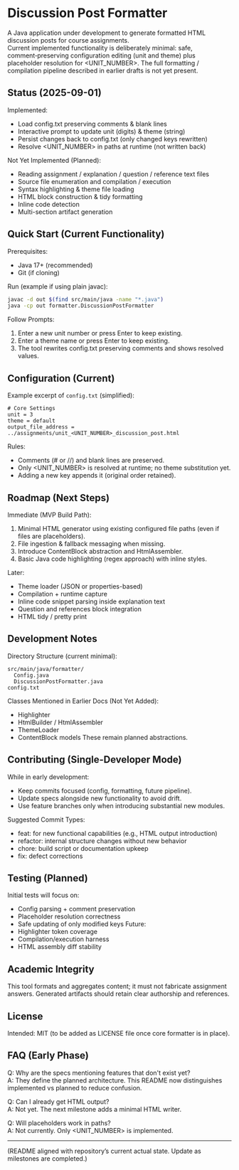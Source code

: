 # Discussion Post Formatter

A Java application under development to generate formatted HTML discussion posts for course assignments.  
Current implemented functionality is deliberately minimal: safe, comment‑preserving configuration editing (unit and theme) plus placeholder resolution for <UNIT_NUMBER>. The full formatting / compilation pipeline described in earlier drafts is not yet present.

## Status (2025-09-01)

Implemented:
- Load config.txt preserving comments & blank lines
- Interactive prompt to update unit (digits) & theme (string)
- Persist changes back to config.txt (only changed keys rewritten)
- Resolve <UNIT_NUMBER> in paths at runtime (not written back)

Not Yet Implemented (Planned):
- Reading assignment / explanation / question / reference text files
- Source file enumeration and compilation / execution
- Syntax highlighting & theme file loading
- HTML block construction & tidy formatting
- Inline code detection
- Multi-section artifact generation

## Quick Start (Current Functionality)

Prerequisites:
- Java 17+ (recommended)  
- Git (if cloning)

Run (example if using plain javac):
```bash
javac -d out $(find src/main/java -name "*.java")
java -cp out formatter.DiscussionPostFormatter
```

Follow Prompts:
1. Enter a new unit number or press Enter to keep existing.
2. Enter a theme name or press Enter to keep existing.
3. The tool rewrites config.txt preserving comments and shows resolved values.

## Configuration (Current)

Example excerpt of `config.txt` (simplified):
```
# Core Settings
unit = 3
theme = default
output_file_address = ../assignments/unit_<UNIT_NUMBER>_discussion_post.html
```
Rules:
- Comments (# or //) and blank lines are preserved.
- Only <UNIT_NUMBER> is resolved at runtime; no theme substitution yet.
- Adding a new key appends it (original order retained).

## Roadmap (Next Steps)

Immediate (MVP Build Path):
1. Minimal HTML generator using existing configured file paths (even if files are placeholders).
2. File ingestion & fallback messaging when missing.
3. Introduce ContentBlock abstraction and HtmlAssembler.
4. Basic Java code highlighting (regex approach) with inline styles.

Later:
- Theme loader (JSON or properties-based)
- Compilation + runtime capture
- Inline code snippet parsing inside explanation text
- Question and references block integration
- HTML tidy / pretty print

## Development Notes

Directory Structure (current minimal):
```
src/main/java/formatter/
  Config.java
  DiscussionPostFormatter.java
config.txt
```

Classes Mentioned in Earlier Docs (Not Yet Added):
- Highlighter
- HtmlBuilder / HtmlAssembler
- ThemeLoader
- ContentBlock models
These remain planned abstractions.

## Contributing (Single-Developer Mode)

While in early development:
- Keep commits focused (config, formatting, future pipeline).
- Update specs alongside new functionality to avoid drift.
- Use feature branches only when introducing substantial new modules.

Suggested Commit Types:
- feat: for new functional capabilities (e.g., HTML output introduction)
- refactor: internal structure changes without new behavior
- chore: build script or documentation upkeep
- fix: defect corrections

## Testing (Planned)

Initial tests will focus on:
- Config parsing + comment preservation
- Placeholder resolution correctness
- Safe updating of only modified keys
Future:
- Highlighter token coverage
- Compilation/execution harness
- HTML assembly diff stability

## Academic Integrity

This tool formats and aggregates content; it must not fabricate assignment answers. Generated artifacts should retain clear authorship and references.

## License

Intended: MIT (to be added as LICENSE file once core formatter is in place).

## FAQ (Early Phase)

Q: Why are the specs mentioning features that don't exist yet?  
A: They define the planned architecture. This README now distinguishes implemented vs planned to reduce confusion.

Q: Can I already get HTML output?  
A: Not yet. The next milestone adds a minimal HTML writer.

Q: Will <THEME> placeholders work in paths?  
A: Not currently. Only <UNIT_NUMBER> is implemented.

---

(README aligned with repository’s current actual state. Update as milestones are completed.)